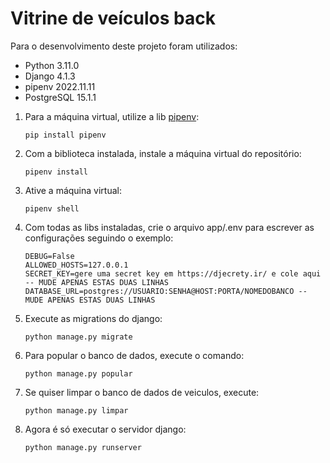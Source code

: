 # Vitrine de veículos back

Para o desenvolvimento deste projeto foram utilizados:

- Python 3.11.0
- Django 4.1.3
- pipenv 2022.11.11
- PostgreSQL 15.1.1

1. Para a máquina virtual, utilize a lib [pipenv](https://pypi.org/project/pipenv/):
    ````
    pip install pipenv
    ````

1. Com a biblioteca instalada, instale a máquina virtual do repositório:
    ````
    pipenv install
    ````

1. Ative a máquina virtual:
    ````
    pipenv shell
    ````

1. Com todas as libs instaladas, crie o arquivo app/.env para escrever as configurações seguindo o exemplo:
    ````
    DEBUG=False
    ALLOWED_HOSTS=127.0.0.1
    SECRET_KEY=gere uma secret key em https://djecrety.ir/ e cole aqui -- MUDE APENAS ESTAS DUAS LINHAS
    DATABASE_URL=postgres://USUARIO:SENHA@HOST:PORTA/NOMEDOBANCO -- MUDE APENAS ESTAS DUAS LINHAS
    ````

1. Execute as migrations do django:
    ````
    python manage.py migrate
    ````

1. Para popular o banco de dados, execute o comando:
    ````
    python manage.py popular
    ````

1. Se quiser limpar o banco de dados de veiculos, execute:
    ````
    python manage.py limpar
    ````

1. Agora é só executar o servidor django:
    ````
    python manage.py runserver
    ````